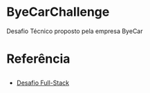 # ByeCarChallenge

Desafio Técnico proposto pela empresa ByeCar

# Referência
##
- [Desafio Full-Stack](https://github.com/byecar-apps/desafio-fullstack-1/blob/master/fullstack-jr.md)

